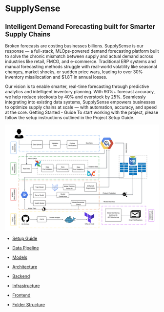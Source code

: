 # SupplySense 
## Intelligent Demand Forecasting built for Smarter Supply Chains

Broken forecasts are costing businesses billions.
SupplySense is our response — a full-stack, MLOps-powered demand forecasting platform built to solve the chronic mismatch between supply and actual demand across industries like retail, FMCG, and e-commerce. Traditional ERP systems and manual forecasting methods struggle with real-world volatility like seasonal changes, market shocks, or sudden price wars, leading to over 30% inventory misallocation and $1.8T in annual losses.

Our vision is to enable smarter, real-time forecasting through predictive analytics and intelligent inventory planning. With 90%+ forecast accuracy, we help reduce stockouts by 40% and overstock by 25%. Seamlessly integrating into existing data systems, SupplySense empowers businesses to optimize supply chains at scale — with automation, accuracy, and speed at the core.
Getting Started - Guide
To start working with the project, please follow the setup instructions outlined in the Project Setup Guide.

<p align="center">
  <img src="Media/arch.pdf" alt="Architecture" width="600"/>
</p>



- [Setup Guide](/readme/Setup_Guide.md)
- [Data Pipeline](/readme/DataPipeline.md)
- [Models](/readme/Models.md)
- [Architecture](/readme/Architecture.md)
- [Backend](/readme/Backend.md)
- [Infrastructure](/readme/Infrastructure.md)
- [Frontend](/readme/Frontend.md)

- [Folder Structure](/readme/Folder_Structure.md)




